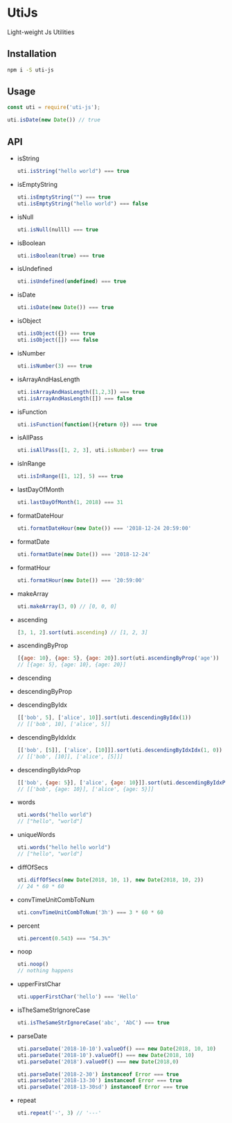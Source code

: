 # UtiJs

Light-weight Js Utilities

## Installation

```bash
npm i -S uti-js
```


## Usage

```js
const uti = require('uti-js'); 

uti.isDate(new Date()) // true
```


## API

- isString
  ```js
  uti.isString("hello world") === true 
  ```

- isEmptyString
  ```js
  uti.isEmptyString("") === true
  uti.isEmptyString("hello world") === false
  ```

- isNull
  ```js
  uti.isNull(nulll) === true
  ```

- isBoolean
  ```js
  uti.isBoolean(true) === true
  ```

- isUndefined
  ```js
  uti.isUndefined(undefined) === true
  ```

- isDate
  ```js
  uti.isDate(new Date()) === true
  ```

- isObject
  ```js
  uti.isObject({}) === true
  uti.isObject([]) === false
  ```

- isNumber
  ```js
  uti.isNumber(3) === true
  ```

- isArrayAndHasLength
  ```js
  uti.isArrayAndHasLength([1,2,3]) === true
  uti.isArrayAndHasLength([]) === false
  ```

- isFunction
  ```js
  uti.isFunction(function(){return 0}) === true
  ```

- isAllPass
  ```js
  uti.isAllPass([1, 2, 3], uti.isNumber) === true
  ```

- isInRange
  ```js
  uti.isInRange([1, 12], 5) === true
  ```

- lastDayOfMonth
  ```js
  uti.lastDayOfMonth(1, 2018) === 31
  ```

- formatDateHour
  ```js
  uti.formatDateHour(new Date()) === '2018-12-24 20:59:00'
  ```

- formatDate
  ```js
  uti.formatDate(new Date()) === '2018-12-24'
  ```

- formatHour
  ```js
  uti.formatHour(new Date()) === '20:59:00'
  ```

- makeArray
  ```js
  uti.makeArray(3, 0) // [0, 0, 0]
  ```

- ascending
  ```js
  [3, 1, 2].sort(uti.ascending) // [1, 2, 3]
  ```

- ascendingByProp
  ```js
  [{age: 10}, {age: 5}, {age: 20}].sort(uti.ascendingByProp('age'))
  // [{age: 5}, {age: 10}, {age: 20}]
  ```

- descending
- descendingByProp
- descendingByIdx
  ```js
  [['bob', 5], ['alice', 10]].sort(uti.descendingByIdx(1))
  // [['bob', 10], ['alice', 5]]
  ```

- descendingByIdxIdx
  ```js
  [['bob', [5]], ['alice', [10]]].sort(uti.descendingByIdxIdx(1, 0))
  // [['bob', [10]], ['alice', [5]]]
  ```
- descendingByIdxProp
  ```js
  [['bob', {age: 5}], ['alice', {age: 10}]].sort(uti.descendingByIdxProp(1, 'age'))
  // [['bob', {age: 10}], ['alice', {age: 5}]]
  ```

- words
  ```js
  uti.words("hello world")
  // ["hello", "world"]
  ```

- uniqueWords
  ```js
  uti.words("hello hello world")
  // ["hello", "world"]
  ```

- diffOfSecs
  ```js
  uti.diffOfSecs(new Date(2018, 10, 1), new Date(2018, 10, 2))
  // 24 * 60 * 60
  ```
  
- convTimeUnitCombToNum
  ```js
  uti.convTimeUnitCombToNum('3h') === 3 * 60 * 60
  ```

- percent
  ```js
  uti.percent(0.543) === "54.3%"
  ```

- noop
  ```js
  uti.noop()
  // nothing happens
  ```

- upperFirstChar
  ```js
  uti.upperFirstChar('hello') === 'Hello'
  ```

- isTheSameStrIgnoreCase
  ```js
  uti.isTheSameStrIgnoreCase('abc', 'AbC') === true
  ```

- parseDate
  ```js
  uti.parseDate('2018-10-10').valueOf() === new Date(2018, 10, 10)
  uti.parseDate('2018-10').valueOf() === new Date(2018, 10)
  uti.parseDate('2018').valueOf() === new Date(2018,0)

  uti.parseDate('2018-2-30') instanceof Error === true
  uti.parseDate('2018-13-30') instanceof Error === true
  uti.parseDate('2018-13-30sd') instanceof Error === true
  ```

- repeat
  ```js
  uti.repeat('-', 3) // '---'
  ```
